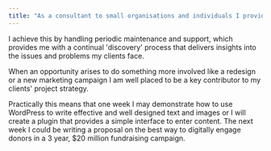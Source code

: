 ```yaml
---
title: "As a consultant to small organisations and individuals I provide a low-cost, comprehensive digital service."
---
```


I achieve this by handling periodic maintenance and support, which provides me with a continual 'discovery' process that delivers insights into the issues and problems my clients face.

When an opportunity arises to do something more involved like a redesign or a new marketing campaign I am well placed to be a key contributor to my clients' project strategy.

Practically this means that one week I may demonstrate how to use WordPress to write effective and well designed text and images or I will create a plugin that provides a simple interface to enter content. The next week I could be writing a proposal on the best way to digitally engage donors in a 3 year, $20 million fundraising campaign.
